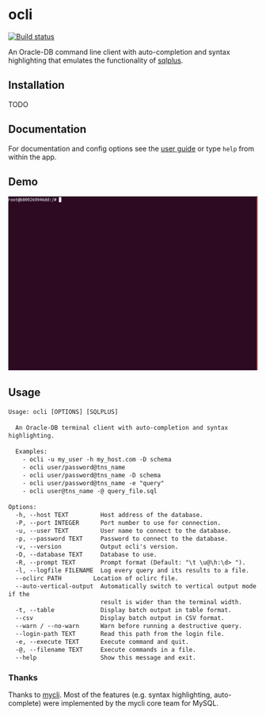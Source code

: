 # ocli
[![Build status](https://circleci.com/gh/manahl/ocli.svg?style=svg)](https://circleci.com/gh/manahl/ocli)

An Oracle-DB command line client with auto-completion and syntax highlighting that emulates the functionality of [sqlplus](http://www.oracle.com/technetwork/developer-tools/sql-developer/overview/index.html).

## Installation
TODO

## Documentation
For documentation and config options see the [user guide](https://github.com/manahl/ocli/wiki/user-guide) or type ``help`` from within the app.

## Demo 
![demo](docs/example.gif)


## Usage
```
Usage: ocli [OPTIONS] [SQLPLUS]

  An Oracle-DB terminal client with auto-completion and syntax highlighting.

  Examples:
    - ocli -u my_user -h my_host.com -D schema
    - ocli user/password@tns_name 
    - ocli user/password@tns_name -D schema 
    - ocli user/password@tns_name -e "query"
    - ocli user@tns_name -@ query_file.sql

Options:
  -h, --host TEXT         Host address of the database.
  -P, --port INTEGER      Port number to use for connection.
  -u, --user TEXT         User name to connect to the database.
  -p, --password TEXT     Password to connect to the database.
  -v, --version           Output ocli's version.
  -D, --database TEXT     Database to use.
  -R, --prompt TEXT       Prompt format (Default: "\t \u@\h:\d> ").
  -l, --logfile FILENAME  Log every query and its results to a file.
  --oclirc PATH         Location of oclirc file.
  --auto-vertical-output  Automatically switch to vertical output mode if the
                          result is wider than the terminal width.
  -t, --table             Display batch output in table format.
  --csv                   Display batch output in CSV format.
  --warn / --no-warn      Warn before running a destructive query.
  --login-path TEXT       Read this path from the login file.
  -e, --execute TEXT      Execute command and quit.
  -@, --filename TEXT     Execute commands in a file.
  --help                  Show this message and exit.
```

### Thanks
Thanks to [mycli](https://github.com/dbcli/mycli). Most of the features (e.g. syntax highlighting, auto-complete) were implemented by the mycli core team for MySQL.
